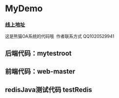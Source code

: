 # MyDemo
### [线上地址](http://www.danywer.cn) 
这是熊猫OA系统的代码哦
  作者联系方式 QQ1020529941

## 后端代码：mytestroot
## 前端代码：web-master
## redisJava测试代码 testRedis
